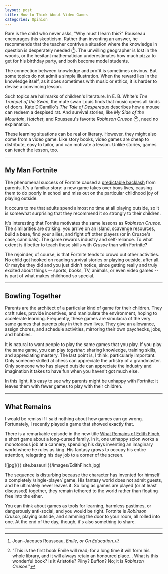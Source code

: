 ```yaml
---
layout: post
title: How to Think About Video Games
categories: Opinion
---
```


Rare is the child who never asks, "Why must I learn this?" Rousseau encourages this skepticism. Rather than inventing an answer, he recommends that the teacher contrive a situation where the knowledge in question is desperately needed ([^1]). The unwilling geographer is lost in the woods, or the hesitant mathematician underestimates how much pizza to get for his birthday party, and both become model students.

The connection between knowledge and profit is sometimes obvious. But some topics do not admit a simple illustration. When the reward lies in the knowledge itself, as it does sometimes with music or ethics, it is harder to devise a convincing lesson.

Such topics are hallmarks of children's literature. In E. B. White's *The Trumpet of the Swan*, the mute swan Louis finds that music opens all kinds of doors. Kate DiCamillo's *The Tale of Despereaux* describes how a mouse can redeem a despised rat. And survival stories, like *My Side of the Mountain*, *Hatchet*, and Rousseau's favorite *Robinson Crusoe* ([^2]), need no explanation.

These learning situations can be real or literary. However, they might also come from a video game. Like story books, video games are cheap to distribute, easy to tailor, and can motivate a lesson. Unlike stories, games can teach the lesson, too.

---

## My Man Fortnite

The phenomenal success of Fortnite caused a [predictable backlash](https://www.wsj.com/articles/how-fortnite-triggered-an-unwinnable-war-between-parents-and-their-boys-11545397200) from parents. It's a familiar story: a new game takes over boys lives, causing them to do poorly in school and miss out on the particular childhood joy of playing outside. 

It occurs to me that adults spend almost no time at all playing outside, so it is somewhat surprising that they recommend it so strongly to their children.

It's interesting that Fornite motivates the same lessons as *Robinson Crusoe*. The similarities are striking: you arrive on an island, scavenge resources, build a base, find your allies, and fight off other players (or in Crusoe's case, cannibals). The game rewards industry and self-reliance. To what extent is it better to teach these skills with *Crusoe* than with Fortnite?

The rejoinder, of course, is that Fortnite tends to crowd out other activities. No child got hooked on reading survival stories or playing outside, after all. Or maybe they did and you just didn't notice, since getting really and truly excited about things -- sports, books, TV, animals, or even video games -- is part of what makes childhood so special.

---

## Bowling Together

Parents are the architect of a particular kind of game for their children. They craft rules, provide incentives, and manipulate the environment, hoping to accelerate learning. Frequently, these games are simulacra of the very same games that parents play in their own lives. They give an allowance, assign chores, and schedule activities, mirroring their own paychecks, jobs, and hobbies.

It is natural to want people to play the same games that you play. If you play the same game, you can play *together*: sharing knowledge, training skills, and appreciating mastery. The last point is, I think, particularly important. Only someone skilled at chess can appreciate the artistry of a grandmaster. Only someone who has played outside can appreciate the industry and imagination it takes to have fun when you haven't got much else.

In this light, it's easy to see why parents might be unhappy with Fortnite: it leaves them with fewer games to play with their children.

---

## What Remains

I would be remiss if I said nothing about how games can go wrong. Fortunately, I recently played a game that showed exactly that.

There is a remarkable episode in the new title [What Remains of Edith Finch](http://www.giantsparrow.com/games/finch/), a short game about a long-cursed family. In it, one unhappy scion works a monotonous job at a cannery, spending his days inventing an imaginary world where he rules as king. His fantasy grows to occupy his entire attention, relegating his day job to a corner of the screen.

![jpg]({{ site.baseurl }}/images/EdithFinch.jpg)

The sequence is disturbing because the character has invented for himself a completely /single-player/ game. His fantasy world does not admit guests, and he ultimately never leaves it. So long as games are played (or at least discussed) together, they remain tethered to the world rather than floating free into the ether.

You can think about games as tools for learning, harmless pastimes, or dangerously anti-social, and you would be right. Fortnite is *Robinson Crusoe*, playing outside, and slamming the door to your room, all rolled into one. At the end of the day, though, it's also something to share.

---

[^1]: Jean-Jacques Rousseau, *Emile, or On Education*.
[^2]: "This is the first book Emile will read; for a long time it will form his whole library, and it will always retain an honoured place... What is this wonderful book? Is it Aristotle? Pliny? Buffon? No; it is *Robinson Crusoe*."
